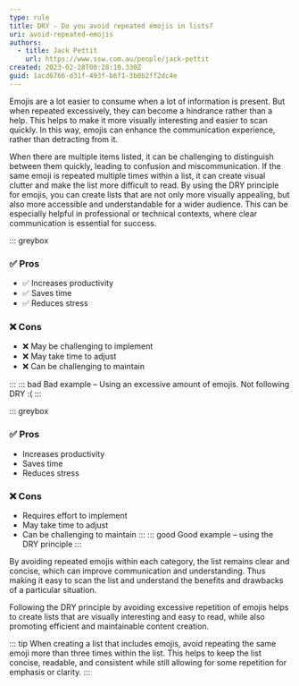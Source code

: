 ```yaml
---
type: rule
title: DRY - Do you avoid repeated emojis in lists?
uri: avoid-repeated-emojis
authors:
  - title: Jack Pettit
    url: https://www.ssw.com.au/people/jack-pettit
created: 2023-02-28T00:28:10.330Z
guid: 1acd6766-d31f-493f-b6f1-3b0b2ff2dc4e
---
```

Emojis are a lot easier to consume when a lot of information is present. But when repeated excessively, they can become a hindrance rather than a help. This helps to make it more visually interesting and easier to scan quickly. In this way, emojis can enhance the communication experience, rather than detracting from it.

<!--endintro-->

When there are multiple items listed, it can be challenging to distinguish between them quickly, leading to confusion and miscommunication. If the same emoji is repeated multiple times within a list, it can create visual clutter and make the list more difficult to read. By using the DRY principle for emojis, you can create lists that are not only more visually appealing, but also more accessible and understandable for a wider audience. This can be especially helpful in professional or technical contexts, where clear communication is essential for success.

::: greybox
### ✅ Pros

- ✅ Increases productivity
- ✅ Saves time
- ✅ Reduces stress

### ❌ Cons

- ❌ May be challenging to implement
- ❌ May take time to adjust
- ❌ Can be challenging to maintain

:::
::: bad
Bad example – Using an excessive amount of emojis. Not following DRY :(
:::


::: greybox
### ✅ Pros

- Increases productivity
- Saves time
- Reduces stress

### ❌ Cons

- Requires effort to implement
- May take time to adjust
- Can be challenging to maintain
:::
::: good
Good example – using the DRY principle 
:::


By avoiding repeated emojis within each category, the list remains clear and concise, which can improve communication and understanding. Thus making it easy to scan the list and understand the benefits and drawbacks of a particular situation. 

Following the DRY principle by avoiding excessive repetition of emojis helps to create lists that are visually interesting and easy to read, while also promoting efficient and maintainable content creation.


::: tip
When creating a list that includes emojis, avoid repeating the same emoji more than three times within the list. This helps to keep the list concise, readable, and consistent while still allowing for some repetition for emphasis or clarity. 
:::
